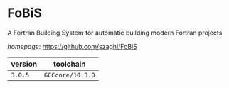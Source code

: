 # FoBiS

A Fortran Building System for automatic building modern Fortran projects

*homepage*: <https://github.com/szaghi/FoBiS>

version | toolchain
--------|----------
``3.0.5`` | ``GCCcore/10.3.0``
